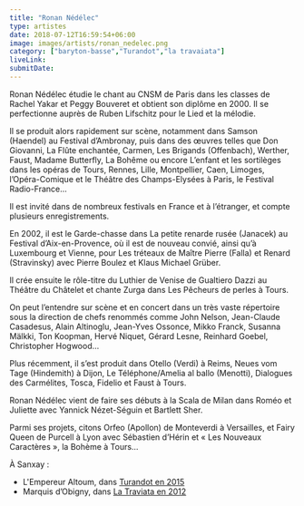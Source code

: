 ```yaml
---
title: "Ronan Nédélec"
type: artistes
date: 2018-07-12T16:59:54+06:00
image: images/artists/ronan_nedelec.png
category: ["baryton-basse","Turandot","la travaiata"]
liveLink: 
submitDate: 
---
```


Ronan Nédélec étudie le chant au CNSM de Paris dans les classes de Rachel Yakar et Peggy Bouveret et obtient son diplôme en 2000. Il se perfectionne auprès de Ruben Lifschitz pour le Lied et la mélodie.

Il se produit alors rapidement sur scène, notamment dans Samson (Haendel) au Festival d’Ambronay, puis dans des œuvres telles que Don Giovanni, La Flûte enchantée, Carmen, Les Brigands (Offenbach), Werther, Faust, Madame Butterfly, La Bohême ou encore L’enfant et les sortilèges dans les opéras de Tours, Rennes, Lille, Montpellier, Caen, Limoges, l’Opéra-Comique et le Théâtre des Champs-Elysées à Paris, le Festival Radio-France…

Il est invité dans de nombreux festivals en France et à l’étranger, et compte plusieurs enregistrements.

En 2002, il est le Garde-chasse dans La petite renarde rusée (Janacek) au Festival d’Aix-en-Provence, où il est de nouveau convié, ainsi qu’à Luxembourg et Vienne, pour Les tréteaux de Maître Pierre (Falla) et Renard (Stravinsky) avec Pierre Boulez et Klaus Michael Grüber.

Il crée ensuite le rôle-titre du Luthier de Venise de Gualtiero Dazzi au Théâtre du Châtelet et chante Zurga dans Les Pêcheurs de perles à Tours.

On peut l’entendre sur scène et en concert dans un très vaste répertoire sous la direction de chefs renommés comme John Nelson, Jean-Claude Casadesus, Alain Altinoglu, Jean-Yves Ossonce, Mikko Franck, Susanna Mälkki, Ton Koopman, Hervé Niquet, Gérard Lesne, Reinhard Goebel, Christopher Hogwood…

Plus récemment, il s’est produit dans Otello (Verdi) à Reims, Neues vom Tage (Hindemith) à Dijon, Le Téléphone/Amelia al ballo (Menotti), Dialogues des Carmélites, Tosca, Fidelio et Faust à Tours.

Ronan Nédélec vient de faire ses débuts à la Scala de Milan dans Roméo et Juliette avec Yannick Nézet-Séguin et Bartlett Sher.

Parmi ses projets, citons Orfeo (Apollon) de Monteverdi à Versailles, et Fairy Queen de Purcell à Lyon avec Sébastien d’Hérin et « Les Nouveaux Caractères », la Bohème à Tours…


À Sanxay :
- L'Empereur Altoum, dans [Turandot en 2015](/portfolio/2015_turandot/)
- Marquis d’Obigny, dans [La Traviata en 2012](/portfolio/2012_traviata/)

